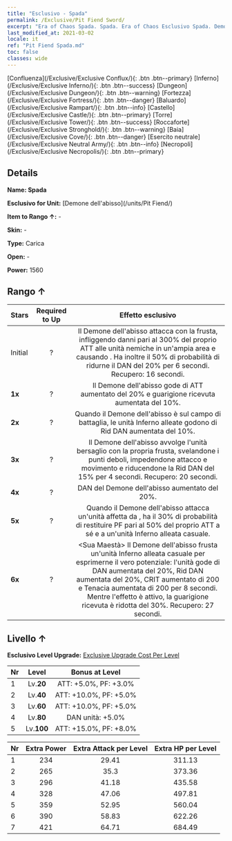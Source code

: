 ```yaml
---
title: "Esclusivo - Spada"
permalink: /Exclusive/Pit Fiend Sword/
excerpt: "Era of Chaos Spada. Spada. Era of Chaos Esclusivo Spada. Demone dell'abisso Esclusivo."
last_modified_at: 2021-03-02
locale: it
ref: "Pit Fiend Spada.md"
toc: false
classes: wide
---
```

 [Confluenza](/Exclusive/Exclusive Conflux/){: .btn .btn--primary} [Inferno](/Exclusive/Exclusive Inferno/){: .btn .btn--success} [Dungeon](/Exclusive/Exclusive Dungeon/){: .btn .btn--warning} [Fortezza](/Exclusive/Exclusive Fortress/){: .btn .btn--danger} [Baluardo](/Exclusive/Exclusive Rampart/){: .btn .btn--info} [Castello](/Exclusive/Exclusive Castle/){: .btn .btn--primary} [Torre](/Exclusive/Exclusive Tower/){: .btn .btn--success} [Roccaforte](/Exclusive/Exclusive Stronghold/){: .btn .btn--warning} [Baia](/Exclusive/Exclusive Cove/){: .btn .btn--danger} [Esercito neutrale](/Exclusive/Exclusive Neutral Army/){: .btn .btn--info} [Necropoli](/Exclusive/Exclusive Necropolis/){: .btn .btn--primary} 

## Details
 **Name: Spada** 

 **Esclusivo for Unit:** [Demone dell'abisso](/units/Pit Fiend/) 

 **Item to Rango ↑:** -

 **Skin:** -

 **Type:** Carica

 **Open:** -

 **Power:** 1560

## Rango ↑

  |     Stars    |  Required to Up | Effetto esclusivo |
  |:-------------|:---------------:|:---------------:|
  |  Initial  | ? | <Sferzata> Il Demone dell'abisso attacca con la frusta, infliggendo danni pari al 300% del proprio ATT alle unità nemiche in un'ampia area e causando <Sanguinamento>. Ha inoltre il 50% di probabilità di ridurne il DAN del 20% per 6 secondi. Recupero: 16 secondi. |
  | **1x** <i class="fas fa-star"/> | ? | Il Demone dell'abisso gode di ATT aumentato del 20% e guarigione ricevuta aumentata del 10%. |
  | **2x** <i class="fas fa-star"/> | ? | Quando il Demone dell'abisso è sul campo di battaglia, le unità Inferno alleate godono di Rid DAN aumentata del 10%. |
  | **3x** <i class="fas fa-star"/> | ? | <Vincolo infernale> Il Demone dell'abisso avvolge l'unità bersaglio con la propria frusta, svelandone i punti deboli, impedendone attacco e movimento e riducendone la Rid DAN del 15% per 4 secondi. Recupero: 20 secondi. |
  | **4x** <i class="fas fa-star"/> | ? | DAN del Demone dell'abisso aumentato del 20%. |
  | **5x** <i class="fas fa-star"/> | ? | Quando il Demone dell'abisso attacca un'unità affetta da <Sanguinamento>, ha il 30% di probabilità di restituire PF pari al 50% del proprio ATT a sé e a un'unità Inferno alleata casuale. |
  | **6x** <i class="fas fa-star"/> | ? | <Sua Maestà> Il Demone dell'abisso frusta un'unità Inferno alleata casuale per esprimerne il vero potenziale: l'unità gode di DAN aumentata del 20%, Rid DAN aumentata del 20%, CRIT aumentato di 200 e Tenacia aumentata di 200 per 8 secondi. Mentre l'effetto è attivo, la guarigione ricevuta è ridotta del 30%. Recupero: 27 secondi. |


## Livello ↑
 **Esclusivo Level Upgrade:** [Exclusive Upgrade Cost Per Level](/Exclusive/ExclusiveUpgradeCostPerLevel/)

  |  Nr  |   Level  | Bonus at Level |
  |:-----|:--------:|:--------------:|
  | 1 | Lv.**20** | ATT: +5.0%, PF: +3.0% |
  | 2 | Lv.**40** | ATT: +10.0%, PF: +5.0% |
  | 3 | Lv.**60** | ATT: +10.0%, PF: +5.0% |
  | 4 | Lv.**80** | DAN unità: +5.0% |
  | 5 | Lv.**100** | ATT: +15.0%, PF: +8.0% |


  |  Nr  |  Extra Power | Extra Attack per Level | Extra HP per Level |
  |:-----|:--------:|:--------:|:--------:|
  | 1 | 234 | 29.41 | 311.13 |
  | 2 | 265 | 35.3 | 373.36 |
  | 3 | 296 | 41.18 | 435.58 |
  | 4 | 328 | 47.06 | 497.81 |
  | 5 | 359 | 52.95 | 560.04 |
  | 6 | 390 | 58.83 | 622.26 |
  | 7 | 421 | 64.71 | 684.49 |


